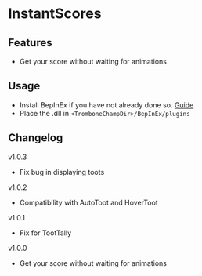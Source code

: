 # InstantScores

## Features
- Get your score without waiting for animations

## Usage
- Install BepInEx if you have not already done so. [Guide](https://trombone.wiki/#/installing-mods)
- Place the .dll in `<TromboneChampDir>/BepInEx/plugins`

## Changelog
v1.0.3
- Fix bug in displaying toots

v1.0.2
- Compatibility with AutoToot and HoverToot

v1.0.1
- Fix for TootTally

v1.0.0
- Get your score without waiting for animations
